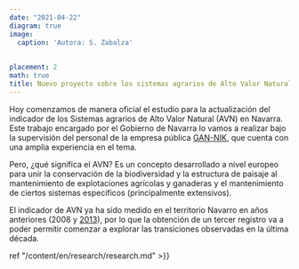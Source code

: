 ```yaml
---
date: "2021-04-22"
diagram: true
image:
  caption: 'Autora: S. Zabalza'
  
  
placement: 2
math: true
title: Nuevo proyecto sobre los sistemas agrarios de Alto Valor Natural
---
```


Hoy comenzamos de manera oficial el estudio para la actualización del indicador de los Sistemas agrarios de Alto Valor Natural (AVN) en Navarra. Este trabajo encargado por el Gobierno de Navarra lo vamos a realizar bajo la supervisión del personal de la empresa pública [GAN-NIK](https://gan-nik.es/), que cuenta con una amplia experiencia en el tema.

Pero, ¿qué significa el AVN? Es un concepto desarrollado a nivel europeo para unir la conservación de la biodiversidad y la estructura de paisaje al mantenimiento de explotaciones agrícolas y ganaderas y el mantenimiento de ciertos sistemas específicos (principalmente extensivos). 

El indicador de AVN ya ha sido medido en el territorio Navarro en años anteriores (2008 y [2013](https://www.navarra.es/NR/rdonlyres/86815038-FE6D-404A-9A29-3C27FCCBF013/371833/SistemasdeAltoValorNaturalenNavarra2013.pdf)), por lo que la obtención de un tercer registro va a poder permitir comenzar a explorar las transiciones observadas en la última década.

ref "/content/en/research/research.md" >}}